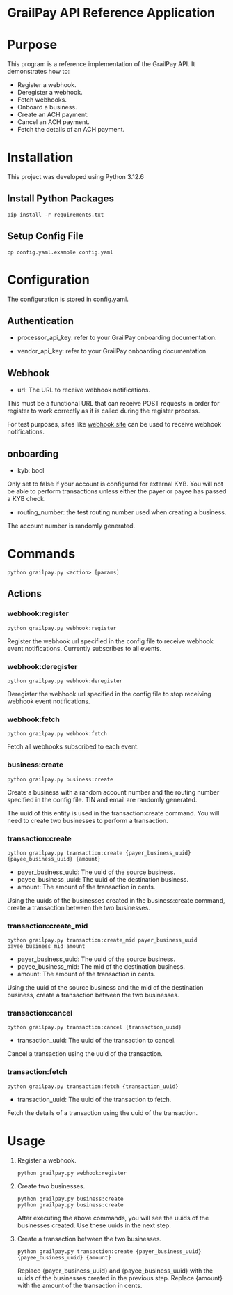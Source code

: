# GrailPay API Reference Application

# Purpose

This program is a reference implementation of the GrailPay API. It demonstrates how to:

* Register a webhook.
* Deregister a webhook.
* Fetch webhooks.
* Onboard a business.
* Create an ACH payment.
* Cancel an ACH payment.
* Fetch the details of an ACH payment.


# Installation

This project was developed using Python 3.12.6

## Install Python Packages
    pip install -r requirements.txt

## Setup Config File
    cp config.yaml.example config.yaml

# Configuration

The configuration is stored in config.yaml.

## Authentication

* processor_api_key: refer to your GrailPay onboarding documentation.

* vendor_api_key: refer to your GrailPay onboarding documentation.

## Webhook

* url: The URL to receive webhook notifications.


This must be a functional URL that can receive POST requests in order for register to work correctly as it is called during the register process.

For test purposes, sites like [webhook.site](https://webhook.site) can be used to receive webhook notifications.

## onboarding

* kyb: bool

Only set to false if your account is configured for external KYB.
You will not be able to perform transactions unless either the payer or payee has passed a KYB check.

* routing_number: the test routing number used when creating a business. 

The account number is randomly generated.

# Commands

    python grailpay.py <action> [params]
    
## Actions

### webhook:register

    python grailpay.py webhook:register

Register the webhook url specified in the config file to receive webhook event notifications.
Currently subscribes to all events.

### webhook:deregister

    python grailpay.py webhook:deregister

Deregister the webhook url specified in the config file to stop receiving webhook event notifications.

### webhook:fetch
    
    python grailpay.py webhook:fetch

Fetch all webhooks subscribed to each event.

### business:create
    
    python grailpay.py business:create

Create a business with a random account number and the routing number specified in the config file.
TIN and email are randomly generated.

The uuid of this entity is used in the transaction:create command. You will need to create two businesses to perform a transaction.

### transaction:create
    python grailpay.py transaction:create {payer_business_uuid} {payee_business_uuid} {amount}

* payer_business_uuid: The uuid of the source business.
* payee_business_uuid: The uuid of the destination business.
* amount: The amount of the transaction in cents.

Using the uuids of the businesses created in the business:create command, create a transaction between the two businesses.

### transaction:create_mid
    
    python grailpay.py transaction:create_mid payer_business_uuid payee_business_mid amount

* payer_business_uuid: The uuid of the source business.
* payee_business_mid: The mid of the destination business.
* amount: The amount of the transaction in cents.

Using the uuid of the source business and the mid of the destination business, create a transaction between the two businesses.

### transaction:cancel
        
    python grailpay.py transaction:cancel {transaction_uuid}

* transaction_uuid: The uuid of the transaction to cancel.

Cancel a transaction using the uuid of the transaction.

### transaction:fetch
            
    python grailpay.py transaction:fetch {transaction_uuid}

* transaction_uuid: The uuid of the transaction to fetch.

Fetch the details of a transaction using the uuid of the transaction.

# Usage

1. Register a webhook.

    ```
    python grailpay.py webhook:register
    ```
   
2. Create two businesses.

    ```
    python grailpay.py business:create
    python grailpay.py business:create
    ```
   After executing the above commands, you will see the uuids of the businesses created. Use these uuids in the next step.

3. Create a transaction between the two businesses.

    ```
    python grailpay.py transaction:create {payer_business_uuid} {payee_business_uuid} {amount}
    ```
   Replace {payer_business_uuid} and {payee_business_uuid} with the uuids of the businesses created in the previous step. Replace {amount} with the amount of the transaction in cents.
